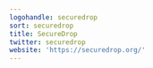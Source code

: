 ```yaml
---
logohandle: securedrop
sort: securedrop
title: SecureDrop
twitter: securedrop
website: 'https://securedrop.org/'
---
```

